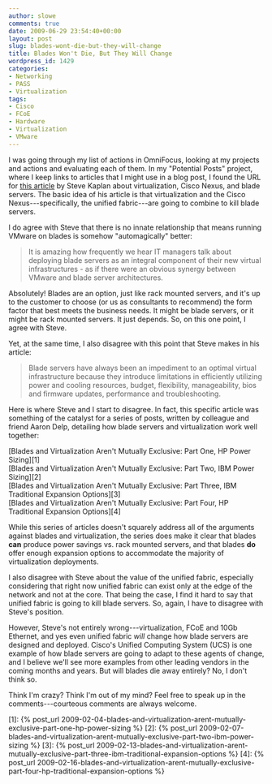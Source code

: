 ```yaml
---
author: slowe
comments: true
date: 2009-06-29 23:54:40+00:00
layout: post
slug: blades-wont-die-but-they-will-change
title: Blades Won't Die, But They Will Change
wordpress_id: 1429
categories:
- Networking
- PASS
- Virtualization
tags:
- Cisco
- FCoE
- Hardware
- Virtualization
- VMware
---
```


I was going through my list of actions in OmniFocus, looking at my projects and actions and evaluating each of them. In my "Potential Posts" project, where I keep links to articles that I might use in a blog post, I found the URL for [this article](http://www.dabcc.com/article.aspx?id=9114) by Steve Kaplan about virtualization, Cisco Nexus, and blade servers. The basic idea of his article is that virtualization and the Cisco Nexus---specifically, the unified fabric---are going to combine to kill blade servers.

I do agree with Steve that there is no innate relationship that means running VMware on blades is somehow "automagically" better:

>It is amazing how frequently we hear IT managers talk about deploying blade servers as an integral component of their new virtual infrastructures - as if there were an obvious synergy between VMware and blade server architectures.

Absolutely! Blades are an option, just like rack mounted servers, and it's up to the customer to choose (or us as consultants to recommend) the form factor that best meets the business needs. It might be blade servers, or it might be rack mounted servers. It just depends. So, on this one point, I agree with Steve.

Yet, at the same time, I also disagree with this point that Steve makes in his article:

>Blade servers have always been an impediment to an optimal virtual infrastructure because they introduce limitations in efficiently utilizing power and cooling resources, budget, flexibility, manageability, bios and firmware updates, performance and troubleshooting.

Here is where Steve and I start to disagree. In fact, this specific article was something of the catalyst for a series of posts, written by colleague and friend Aaron Delp, detailing how blade servers and virtualization work well together:

[Blades and Virtualization Aren't Mutually Exclusive: Part One, HP Power Sizing][1]  
[Blades and Virtualization Aren't Mutually Exclusive: Part Two, IBM Power Sizing][2]  
[Blades and Virtualization Aren't Mutually Exclusive: Part Three, IBM Traditional Expansion Options][3]  
[Blades and Virtualization Aren't Mutually Exclusive: Part Four, HP Traditional Expansion Options][4]

While this series of articles doesn't squarely address all of the arguments against blades and virtualization, the series does make it clear that blades **can** produce power savings vs. rack mounted servers, and that blades **do** offer enough expansion options to accommodate the majority of virtualization deployments.

I also disagree with Steve about the value of the unified fabric, especially considering that right now unified fabric can exist only at the edge of the network and not at the core. That being the case, I find it hard to say that unified fabric is going to kill blade servers. So, again, I have to disagree with Steve's position.

However, Steve's not entirely wrong---virtualization, FCoE and 10Gb Ethernet, and yes even unified fabric _will_ change how blade servers are designed and deployed. Cisco's Unified Computing System (UCS) is one example of how blade servers are going to adapt to these agents of change, and I believe we'll see more examples from other leading vendors in the coming months and years. But will blades die away entirely? No, I don't think so.

Think I'm crazy? Think I'm out of my mind? Feel free to speak up in the comments---courteous comments are always welcome.

[1]: {% post_url 2009-02-04-blades-and-virtualization-arent-mutually-exclusive-part-one-hp-power-sizing %}
[2]: {% post_url 2009-02-07-blades-and-virtualization-arent-mutually-exclusive-part-two-ibm-power-sizing %}
[3]: {% post_url 2009-02-13-blades-and-virtualization-arent-mutually-exclusive-part-three-ibm-traditional-expansion-options %}
[4]: {% post_url 2009-02-16-blades-and-virtualization-arent-mutually-exclusive-part-four-hp-traditional-expansion-options %}

